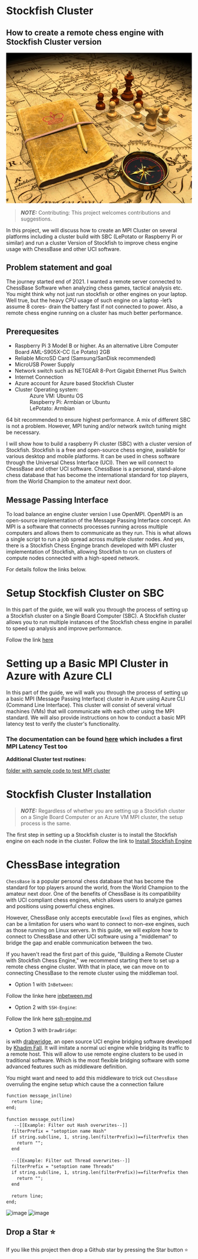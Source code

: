 # Stockfish Cluster

## How to create a remote chess engine with Stockfish Cluster version

<img src="./coverpic.jpeg" alt="Getting started" />

> **_NOTE:_** Contributing:
This project welcomes contributions and suggestions.

 In this project, we will discuss how to create an MPI Cluster on several platforms including a cluster build with SBC (LePotato or Raspberry Pi or similar) and run a cluster Version of Stockfish to improve chess engine usage with ChessBase and other UCI software.

## Problem statement and goal ##

The journey started end of 2021. I wanted a remote server connected to ChessBase Software when analyzing chess games, tactical analysis etc. You might think why not just run stockfish or other engines on your laptop. Well true, but the heavy CPU usage of such engine on a laptop -let’s assume 8 cores- drain the battery fast if not connected to power. Also, a remote chess engine running on a cluster has much better performance.

<h2>Prerequesites</h2>
<ul>
 <li>Raspberry Pi 3 Model B or higher. As an alternative Libre Computer Board AML-S905X-CC (Le Potato) 2GB </li>
 <li>Reliable MicroSD Card (Samsung/SanDisk recommended)</li>
 <li>MicroUSB Power Supply</li>
 <li>Network switch such as NETGEAR 8-Port Gigabit Ethernet Plus Switch</li>
 <li>Internet Connection</li>
 <li>Azure account for Azure based Stockfish Cluster</li>
<li>Cluster Operating system:</li>
    <dd>Azure VM: Ubuntu OS</dd>
    <dd>Raspberry Pi: Armbian or Ubuntu</dd>
    <dd>LePotato: Armbian</dd>
</ul>
64 bit recommended to ensure highest performance. A mix of different SBC is not a problem. However, MPI tuning and/or network switch tuning might be necessary.

I will show how to build a raspberry Pi cluster (SBC) with a cluster version of Stockfish. Stockfish is a free and open-source chess engine, available for various desktop and mobile platforms. It can be used in chess software through the Universal Chess Interface (UCI).
Then we will connect to ChessBase and other UCI software. ChessBase is a personal, stand-alone chess database that has become the international standard for top players, from the World Champion to the amateur next door.
<h2>Message Passing Interface</h2>
To load balance an engine cluster version I use OpenMPI. OpenMPI is an open-source implementation of the Message Passing Interface concept. An MPI is a software that connects processes running across multiple computers and allows them to communicate as they run. This is what allows a single script to run a job spread across multiple cluster nodes.
And yes, there is a Stockfish Chess Enginge branch developed with MPI cluster implementation of Stockfish, allowing Stockfish to run on clusters of compute nodes connected with a high-speed network.

For details follow the links below.

# Setup Stockfish Cluster on SBC

In this part of the guide, we will walk you through the process of setting up a Stockfish cluster on a Single Board Computer (SBC). A Stockfish cluster allows you to run multiple instances of the Stockfish chess engine in parallel to speed up analysis and improve performance.

Follow the link [here](https://github.com/Egbert-Azure/stockfish-cluster/blob/main/setup-cluster/SetupStockfishCluster.md)

# Setting up a Basic MPI Cluster in Azure with Azure CLI

In this part of the guide, we will walk you through the process of setting up a basic MPI (Message Passing Interface) cluster in Azure using Azure CLI (Command Line Interface).
This cluster will consist of several virtual machines (VMs) that will communicate with each other using the MPI standard. We will also provide instructions on how to conduct a basic MPI latency test to verify the cluster's functionality.

### The documentation can be found [here](https://github.com/Egbert-Azure/stockfish-cluster/blob/main/setup-azure-cluster/SetupAzureBasicMPICluster.md) which includes a first MPI Latency Test too

<b>Additional Cluster test routines:</b>

[folder with sample code to test MPI cluster](MPI-Tests)

# Stockfish Cluster Installation

> **_NOTE:_**  Regardless of whether you are setting up a Stockfish cluster on a Single Board Computer or an Azure VM MPI cluster, the setup process is the same.

The first step in setting up a Stockfish cluster is to install the Stockfish engine on each node in the cluster.
Follow the link to
[Install Stockfish Engine](setup-cluster/Install%20the%20Stockfish%20Cluster%20Engine.md)

# ChessBase integration

`ChessBase` is a popular personal chess database that has become the standard for top players around the world, from the World Champion to the amateur next door. One of the benefits of ChessBase is its compatibility with UCI compliant chess engines, which allows users to analyze games and positions using powerful chess engines.

However, ChessBase only accepts executable (`exe`) files as engines, which can be a limitation for users who want to connect to non-exe engines, such as those running on Linux servers. In this guide, we will explore how to connect to ChessBase and other UCI software using a "middleman" to bridge the gap and enable communication between the two.

If you haven't read the first part of this guide, "Building a Remote Cluster with Stockfish Chess Engine," we recommend starting there to set up a remote chess engine cluster. With that in place, we can move on to connecting ChessBase to the remote cluster using the middleman tool.

* Option 1 with `InBetween`:

Follow the linke here
[inbetween.md](https://github.com/Egbert-Azure/stockfish-cluster/blob/main/inbetween.md)

* Option 2 with `SSH-Engine`:

Follow the link here
[ssh-engine.md](https://github.com/Egbert-Azure/stockfish-cluster/blob/main/sshengine.md)

* Option 3 with `DrawBridge`:

is with [drabwridge](https://github.com/Egbert-Azure/drawbridge),
an open source UCI engine bridging software developed by [Khadim Fall](https://www.linkedin.com/in/khad-im/). 
It will imitate a normal uci engine while bridging its traffic to a remote host. This will allow to use remote engine clusters to be used in traditional software.
Which is the most flexible bridging software with some advanced features such as middleware definition.

You might want and need to add this middleware to trick out `ChessBase` overruling the engine setup which cause the a connection failure

``` console
function message_in(line)
  return line;
end;

function message_out(line)
   --[[Example: Filter out Hash overwrites--]]
  filterPrefix = "setoption name Hash"
  if string.sub(line, 1, string.len(filterPrefix))==filterPrefix then
    return "";
  end

  --[[Example: Filter out Thread overwrites--]]
  filterPrefix = "setoption name Threads"
  if string.sub(line, 1, string.len(filterPrefix))==filterPrefix then
    return "";
  end

  return line;
end;

```

![image](https://user-images.githubusercontent.com/55332675/228965391-d2d522d2-0a79-4f13-837c-ebcc1bbed079.png)
![image](https://user-images.githubusercontent.com/55332675/228965510-806be23e-ec50-4b28-a902-729506158d73.png)



## Drop a Star ⭐ ##

If you like this project then drop a Github star by pressing the Star button ⭐
